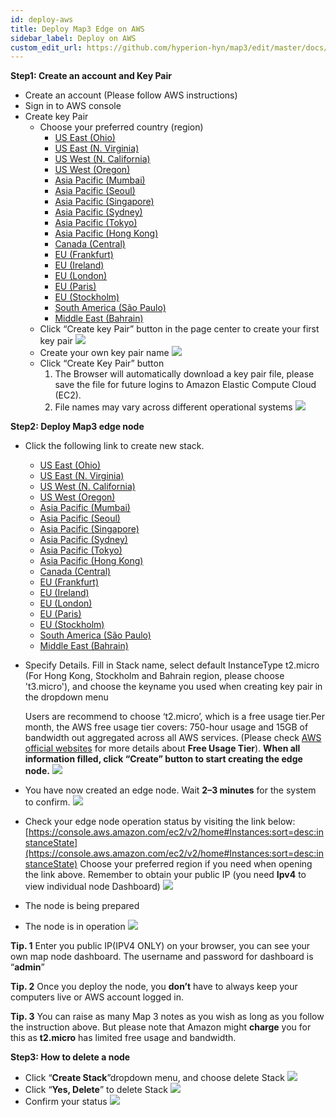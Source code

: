 ```yaml
---
id: deploy-aws
title: Deploy Map3 Edge on AWS
sidebar_label: Deploy on AWS
custom_edit_url: https://github.com/hyperion-hyn/map3/edit/master/docs/deploy-aws.md
---
```


**Step1: Create an account and Key Pair**
* Create an account (Please follow AWS instructions)
* Sign in to AWS console
* Create key Pair
    * Choose your preferred country (region)
        * [US East (Ohio)](https://console.aws.amazon.com/ec2/v2/home?region=us-east-1#KeyPairs:sort=keyName)
        * [US East (N. Virginia)](https://us-east-2.console.aws.amazon.com/ec2/v2/home?region=us-east-2#KeyPairs:sort=keyName)
        * [US West (N. California)](https://us-west-1.console.aws.amazon.com/ec2/v2/home?region=us-west-1#KeyPairs:sort=keyName)
        * [US West (Oregon)](https://us-west-2.console.aws.amazon.com/ec2/v2/home?region=us-west-2#KeyPairs:sort=keyName)
        * [Asia Pacific (Mumbai)](https://ap-south-1.console.aws.amazon.com/ec2/v2/home?region=ap-south-1#KeyPairs:sort=keyName)
        * [Asia Pacific (Seoul)](https://ap-northeast-2.console.aws.amazon.com/ec2/v2/home?region=ap-northeast-2#KeyPairs:sort=keyName)
        * [Asia Pacific (Singapore)](https://ap-southeast-1.console.aws.amazon.com/ec2/v2/home?region=ap-southeast-1#KeyPairs:sort=keyName)
        * [Asia Pacific (Sydney)](https://ap-southeast-2.console.aws.amazon.com/ec2/v2/home?region=ap-southeast-2#KeyPairs:sort=keyName)
        * [Asia Pacific (Tokyo)](https://ap-northeast-1.console.aws.amazon.com/ec2/v2/home?region=ap-northeast-1#KeyPairs:sort=keyName)
        * [Asia Pacific (Hong Kong)](https://ap-east-1.console.aws.amazon.com/ec2/v2/home?region=ap-northeast-1#KeyPairs:sort=keyName)
        * [Canada (Central)](https://ca-central-1.console.aws.amazon.com/ec2/v2/home?region=ca-central-1#KeyPairs:sort=keyName)
        * [EU (Frankfurt)](https://eu-central-1.console.aws.amazon.com/ec2/v2/home?region=eu-central-1#KeyPairs:sort=keyName)
        * [EU (Ireland)](https://eu-west-1.console.aws.amazon.com/ec2/v2/home?region=eu-west-1#KeyPairs:sort=keyName)
        * [EU (London)](https://eu-west-2.console.aws.amazon.com/ec2/v2/home?region=eu-west-2#KeyPairs:sort=keyName)
        * [EU (Paris)	](https://eu-west-3.console.aws.amazon.com/ec2/v2/home?region=eu-west-3#KeyPairs:sort=keyName)
        * [EU (Stockholm)](https://eu-north-1.console.aws.amazon.com/ec2/v2/home?region=eu-north-1#KeyPairs:sort=keyName)
        * [South America (São Paulo)](https://sa-east-1.console.aws.amazon.com/ec2/v2/home?region=sa-east-1#KeyPairs:sort=keyName)
        * [Middle East (Bahrain)](https://me-south-1.console.aws.amazon.com/ec2/v2/home?region=sa-east-1#KeyPairs:sort=keyName)
    * Click “Create key Pair” button in the page center to create your first key pair
    ![](https://cdn-images-1.medium.com/max/1600/1*D26GBkbpgfWVZjd1q3UGHw.png)
    * Create your own key pair name
    ![](https://cdn-images-1.medium.com/max/1600/1*6Y3ivlLZpo1_QaQi_NphjQ.png)
    * Click “Create Key Pair” button
        1. The Browser will automatically download a key pair file, please save the file for future logins to Amazon Elastic Compute Cloud (EC2).
        2. File names may vary across different operational systems
    ![](https://cdn-images-1.medium.com/max/1600/1*3pUkD6cttkm0aFY9b_-FsQ.png)
    
**Step2: Deploy Map3 edge node**
* Click the following link to create new stack.
    * [US East (Ohio)](https://us-east-2.console.aws.amazon.com/cloudformation/home#/stacks/create/review?templateURL=https://s3-ap-southeast-1.amazonaws.com/hyn.static/cloud-formation/map3-edge-node-cloud-formation.json&stackName=map3-edge&param_InstanceType=t2.micro&param_SSHLocation=0.0.0.0/0)
    * [US East (N. Virginia)](https://us-east-1.console.aws.amazon.com/cloudformation/home#/stacks/create/review?templateURL=https://s3-ap-southeast-1.amazonaws.com/hyn.static/cloud-formation/map3-edge-node-cloud-formation.json&stackName=map3-edge&param_InstanceType=t2.micro&param_SSHLocation=0.0.0.0/0)
    * [US West (N. California)](https://us-west-1.console.aws.amazon.com/cloudformation/home#/stacks/create/review?templateURL=https://s3-ap-southeast-1.amazonaws.com/hyn.static/cloud-formation/map3-edge-node-cloud-formation.json&stackName=map3-edge&param_InstanceType=t2.micro&param_SSHLocation=0.0.0.0/0)
    * [US West (Oregon)](https://us-west-2.console.aws.amazon.com/cloudformation/home#/stacks/create/review?templateURL=https://s3-ap-southeast-1.amazonaws.com/hyn.static/cloud-formation/map3-edge-node-cloud-formation.json&stackName=map3-edge&param_InstanceType=t2.micro&param_SSHLocation=0.0.0.0/0)
    * [Asia Pacific (Mumbai)](https://ap-south-1.console.aws.amazon.com/cloudformation/home#/stacks/create/review?templateURL=https://s3-ap-southeast-1.amazonaws.com/hyn.static/cloud-formation/map3-edge-node-cloud-formation.json&stackName=map3-edge&param_InstanceType=t2.micro&param_SSHLocation=0.0.0.0/0)
    * [Asia Pacific (Seoul)](https://ap-northeast-2.console.aws.amazon.com/cloudformation/home#/stacks/create/review?templateURL=https://s3-ap-southeast-1.amazonaws.com/hyn.static/cloud-formation/map3-edge-node-cloud-formation.json&stackName=map3-edge&param_InstanceType=t2.micro&param_SSHLocation=0.0.0.0/0)
    * [Asia Pacific (Singapore)](https://ap-southeast-1.console.aws.amazon.com/cloudformation/home#/stacks/create/review?templateURL=https://s3-ap-southeast-1.amazonaws.com/hyn.static/cloud-formation/map3-edge-node-cloud-formation.json&stackName=map3-edge&param_InstanceType=t2.micro&param_SSHLocation=0.0.0.0/0)
    * [Asia Pacific (Sydney)](https://ap-southeast-2.console.aws.amazon.com/cloudformation/home#/stacks/create/review?templateURL=https://s3-ap-southeast-1.amazonaws.com/hyn.static/cloud-formation/map3-edge-node-cloud-formation.json&stackName=map3-edge&param_InstanceType=t2.micro&param_SSHLocation=0.0.0.0/0)
    * [Asia Pacific (Tokyo)](https://ap-northeast-1.console.aws.amazon.com/cloudformation/home#/stacks/create/review?templateURL=https://s3-ap-southeast-1.amazonaws.com/hyn.static/cloud-formation/map3-edge-node-cloud-formation.json&stackName=map3-edge&param_InstanceType=t2.micro&param_SSHLocation=0.0.0.0/0)
    * [Asia Pacific (Hong Kong)](https://ap-east-1.console.aws.amazon.com/cloudformation/home#/stacks/create/review?templateURL=https://s3-ap-southeast-1.amazonaws.com/hyn.static/cloud-formation/map3-edge-node-cloud-formation.json&stackName=map3-edge&param_InstanceType=t3.micro&param_SSHLocation=0.0.0.0/0)
    * [Canada (Central)](https://ca-central-1.console.aws.amazon.com/cloudformation/home#/stacks/create/review?templateURL=https://s3-ap-southeast-1.amazonaws.com/hyn.static/cloud-formation/map3-edge-node-cloud-formation.json&stackName=map3-edge&param_InstanceType=t2.micro&param_SSHLocation=0.0.0.0/0)
    * [EU (Frankfurt)](https://eu-central-1.console.aws.amazon.com/cloudformation/home#/stacks/create/review?templateURL=https://s3-ap-southeast-1.amazonaws.com/hyn.static/cloud-formation/map3-edge-node-cloud-formation.json&stackName=map3-edge&param_InstanceType=t2.micro&param_SSHLocation=0.0.0.0/0)
    * [EU (Ireland)](https://eu-west-1.console.aws.amazon.com/cloudformation/home#/stacks/create/review?templateURL=https://s3-ap-southeast-1.amazonaws.com/hyn.static/cloud-formation/map3-edge-node-cloud-formation.json&stackName=map3-edge&param_InstanceType=t2.micro&param_SSHLocation=0.0.0.0/0)
    * [EU (London)](https://eu-west-2.console.aws.amazon.com/cloudformation/home#/stacks/create/review?templateURL=https://s3-ap-southeast-1.amazonaws.com/hyn.static/cloud-formation/map3-edge-node-cloud-formation.json&stackName=map3-edge&param_InstanceType=t2.micro&param_SSHLocation=0.0.0.0/0)
    * [EU (Paris)](https://eu-west-3.console.aws.amazon.com/cloudformation/home#/stacks/create/review?templateURL=https://s3-ap-southeast-1.amazonaws.com/hyn.static/cloud-formation/map3-edge-node-cloud-formation.json&stackName=map3-edge&param_InstanceType=t2.micro&param_SSHLocation=0.0.0.0/0)
    * [EU (Stockholm)](https://eu-north-1.console.aws.amazon.com/cloudformation/home#/stacks/create/review?templateURL=https://s3-ap-southeast-1.amazonaws.com/hyn.static/cloud-formation/map3-edge-node-cloud-formation.json&stackName=map3-edge&param_InstanceType=t3.micro&param_SSHLocation=0.0.0.0/0)
    * [South America (São Paulo)](https://sa-east-1.console.aws.amazon.com/cloudformation/home#/stacks/create/review?templateURL=https://s3-ap-southeast-1.amazonaws.com/hyn.static/cloud-formation/map3-edge-node-cloud-formation.json&stackName=map3-edge&param_InstanceType=t2.micro&param_SSHLocation=0.0.0.0/0)
    * [Middle East (Bahrain)](https://me-south-1.console.aws.amazon.com/cloudformation/home#/stacks/create/review?templateURL=https://s3-ap-southeast-1.amazonaws.com/hyn.static/cloud-formation/map3-edge-node-cloud-formation.json&stackName=map3-edge&param_InstanceType=t2.micro&param_SSHLocation=0.0.0.0/0)
* Specify Details. Fill in Stack name, select default InstanceType t2.micro (For Hong Kong, Stockholm and Bahrain region, please choose 't3.micro'), and choose the keyname you used when creating key pair in the dropdown menu
    
    Users are recommend to choose ‘t2.micro’, which is a free usage tier.Per month, the AWS free usage tier covers: 750-hour usage and 15GB of bandwidth out aggregated across all AWS services. (Please check [AWS official websites](https://aws.amazon.com/ec2/instance-types/) for more details about **Free Usage Tier**). **When all information filled, click “Create” button to start creating the edge node.**
    ![](https://cdn-images-1.medium.com/max/1600/1*uqeOBPmQs2stSd-wZivOkg.png)
* You have now created an edge node. Wait **2–3 minutes** for the system to confirm.
    ![](https://cdn-images-1.medium.com/max/1600/1*Y-6rlhXoublU1x38hNSKeQ.png)
* Check your edge node operation status by visiting the link below:[https://console.aws.amazon.com/ec2/v2/home#Instances:sort=desc:instanceState](https://console.aws.amazon.com/ec2/v2/home#Instances:sort=desc:instanceState) Choose your preferred region if you need when opening the link above.
  Remember to obtain your public IP (you need **Ipv4** to view individual node Dashboard)
  ![](https://cdn-images-1.medium.com/max/1600/1*_jh-kTTxVRbho7cxbDhyRA.png)
* The node is being prepared
* The node is in operation
    ![](https://cdn-images-1.medium.com/max/1600/1*LN1hZvluj51ZMRJuhA2quA.png)

**Tip. 1** Enter you public IP(IPV4 ONLY) on your browser, you can see your own map node dashboard. The username and password for dashboard is “**admin**”

**Tip. 2** Once you deploy the node, you **don’t** have to always keep your computers live or AWS account logged in.

**Tip. 3** You can raise as many Map 3 notes as you wish as long as you follow the instruction above. But please note that Amazon might **charge** you for this as **t2.micro** has limited free usage and bandwidth.

**Step3: How to delete a node**
* Click “**Create Stack**”dropdown menu, and choose delete Stack
![](https://cdn-images-1.medium.com/max/1600/1*GnKXIreHYOOrP2rEC5U2gw.png)
* Click “**Yes, Delete**” to delete Stack
![](https://cdn-images-1.medium.com/max/1600/1*k-4wfW2QNci3DUVVRPoOTQ.png)
* Confirm your status
![](https://cdn-images-1.medium.com/max/1600/1*EoHdsWkCEXu0_7VwANeE6w.png)
